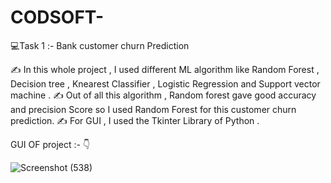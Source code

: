 # CODSOFT-
💻Task 1 :- Bank customer churn Prediction

✍️ In this whole project , I used different ML algorithm like Random Forest , Decision tree , Knearest Classifier , Logistic Regression and Support vector machine . 
✍️ Out of all this algorithm , Random forest gave  good accuracy and precision Score so I used Random Forest for this customer churn prediction.
✍️ For GUI , I used the Tkinter Library of Python .

GUI OF project :- 👇

![Screenshot (538)](https://github.com/tanvi20206/CODSOFT-/assets/142237861/75853b82-0bf7-4a13-8765-c51099794c52)
